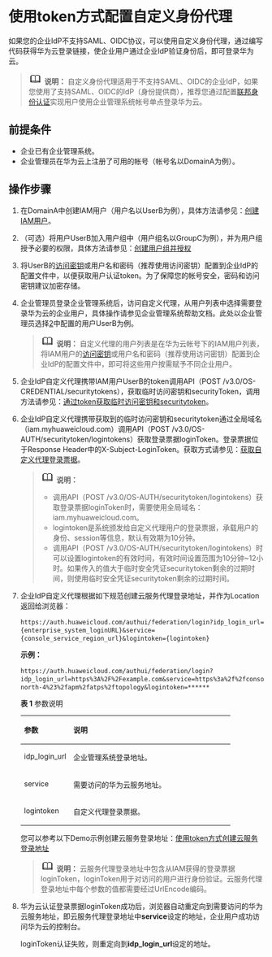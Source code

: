 # 使用token方式配置自定义身份代理<a name="iam_08_1005"></a>

如果您的企业IdP不支持SAML、OIDC协议，可以使用自定义身份代理，通过编写代码获得华为云登录链接，使企业用户通过企业IdP验证身份后，即可登录华为云。

>![](public_sys-resources/icon-note.gif) **说明：** 
>自定义身份代理适用于不支持SAML、OIDC的企业IdP，如果您使用了支持SAML、OIDC的IdP（身份提供商），推荐您通过配置[联邦身份认证](联邦身份认证配置概述.md)实现用户使用企业管理系统帐号单点登录华为云。

## 前提条件<a name="section2089016116416"></a>

-   企业已有企业管理系统。
-   企业管理员在华为云上注册了可用的帐号（帐号名以DomainA为例）。

## 操作步骤<a name="section929104317167"></a>

1.  在DomainA中创建IAM用户（用户名以UserB为例），具体方法请参见：[创建IAM用户](创建IAM用户.md)。
2.  （可选）将用户UserB加入用户组中（用户组名以GroupC为例），并为用户组授予必要的权限，具体方法请参见：[创建用户组并授权](创建用户组并授权.md)
3.  <a name="zh-cn_topic_0185387373_li5651420111115"></a>将UserB的[访问密钥](https://support.huaweicloud.com/usermanual-ca/ca_01_0003.html)或用户名和密码（推荐使用访问密钥）配置到企业IdP的配置文件中，以便获取用户认证token。为了保障您的帐号安全，密码和访问密钥建议加密存储。
4.  企业管理员登录企业管理系统后，访问自定义代理，从用户列表中选择需要登录华为云的企业用户，具体操作请参见企业管理系统帮助文档。此处以企业管理员选择[2](#zh-cn_topic_0185387373_li5651420111115)中配置的用户UserB为例。

    >![](public_sys-resources/icon-note.gif) **说明：** 
    >自定义代理的用户列表是在华为云帐号下的IAM用户列表，将IAM用户的[访问密钥](https://support.huaweicloud.com/usermanual-ca/ca_01_0003.html)或用户名和密码（推荐使用访问密钥）配置到企业IdP的配置文件中，即可将这些用户按需赋予不同企业用户。

5.  企业IdP自定义代理携带IAM用户UserB的token调用API（POST /v3.0/OS-CREDENTIAL/securitytokens），获取临时访问密钥和securityToken，调用方法请参见：[通过token获取临时访问密钥和securitytoken](https://support.huaweicloud.com/zh-cn/api-iam/iam_04_0002.html)。
6.  企业IdP自定义代理携带获取到的临时访问密钥和securitytoken通过全局域名（iam.myhuaweicloud.com）调用API（POST /v3.0/OS-AUTH/securitytoken/logintokens）获取登录票据loginToken。登录票据位于Response Header中的X-Subject-LoginToken。获取方式请参见：[获取自定义代理登录票据](https://support.huaweicloud.com/api-iam/iam_14_1101.html)。

    >![](public_sys-resources/icon-note.gif) **说明：** 
    >-   调用API（POST /v3.0/OS-AUTH/securitytoken/logintokens）获取登录票据loginToken时，需要使用全局域名：iam.myhuaweicloud.com。
    >-   logintoken是系统颁发给自定义代理用户的登录票据，承载用户的身份、session等信息，默认有效期为10分钟。
    >-   调用API（POST /v3.0/OS-AUTH/securitytoken/logintokens）时可以设置logintoken的有效时间，有效时间设置范围为10分钟\~12小时。如果传入的值大于临时安全凭证securitytoken剩余的过期时间，则使用临时安全凭证securitytoken剩余的过期时间。

7.  企业IdP自定义代理根据如下规范创建云服务代理登录地址，并作为Location返回给浏览器：

    ```
    https://auth.huaweicloud.com/authui/federation/login?idp_login_url={enterprise_system_loginURL}&service={console_service_region_url}&logintoken={logintoken}
    ```

    **示例：**

    ```
    https://auth.huaweicloud.com/authui/federation/login?idp_login_url=https%3A%2F%2Fexample.com&service=https%3a%2f%2fconsole.huaweicloud.com%2fapm%2f%3fregion%3dcn-north-4%23%2fapm%2fatps%2ftopology&logintoken=******
    ```

    **表 1**  参数说明

    <a name="table105201138141210"></a>
    <table><thead align="left"><tr id="row95631538111214"><th class="cellrowborder" valign="top" width="23.46%" id="mcps1.2.3.1.1"><p id="p1056383811122"><a name="p1056383811122"></a><a name="p1056383811122"></a>参数</p>
    </th>
    <th class="cellrowborder" valign="top" width="76.53999999999999%" id="mcps1.2.3.1.2"><p id="p1856393831211"><a name="p1856393831211"></a><a name="p1856393831211"></a>说明</p>
    </th>
    </tr>
    </thead>
    <tbody><tr id="row11563103831211"><td class="cellrowborder" valign="top" width="23.46%" headers="mcps1.2.3.1.1 "><p id="p185631384122"><a name="p185631384122"></a><a name="p185631384122"></a>idp_login_url</p>
    </td>
    <td class="cellrowborder" valign="top" width="76.53999999999999%" headers="mcps1.2.3.1.2 "><p id="p1456303810125"><a name="p1456303810125"></a><a name="p1456303810125"></a>企业管理系统登录地址。</p>
    </td>
    </tr>
    <tr id="row15631038151213"><td class="cellrowborder" valign="top" width="23.46%" headers="mcps1.2.3.1.1 "><p id="p95632385127"><a name="p95632385127"></a><a name="p95632385127"></a>service</p>
    </td>
    <td class="cellrowborder" valign="top" width="76.53999999999999%" headers="mcps1.2.3.1.2 "><p id="p155631838171217"><a name="p155631838171217"></a><a name="p155631838171217"></a>需要访问的华为云服务地址。</p>
    </td>
    </tr>
    <tr id="row356333851212"><td class="cellrowborder" valign="top" width="23.46%" headers="mcps1.2.3.1.1 "><p id="p1756318382127"><a name="p1756318382127"></a><a name="p1756318382127"></a>logintoken</p>
    </td>
    <td class="cellrowborder" valign="top" width="76.53999999999999%" headers="mcps1.2.3.1.2 "><p id="p8563738181214"><a name="p8563738181214"></a><a name="p8563738181214"></a>自定义代理登录票据。</p>
    </td>
    </tr>
    </tbody>
    </table>

    您可以参考以下Demo示例创建云服务登录地址：[使用token方式创建云服务登录地址](使用token方式创建云服务登录地址.md)

    >![](public_sys-resources/icon-note.gif) **说明：** 
    >云服务代理登录地址中包含从IAM获得的登录票据loginToken，loginToken用于对访问的用户进行身份验证。云服务代理登录地址中每个参数的值都需要经过UrlEncode编码。

8.  华为云认证登录票据loginToken成功后，浏览器自动重定向到需要访问的华为云服务地址，即云服务代理登录地址中**service**设定的地址，企业用户成功访问华为云的控制台。

    loginToken认证失败，则重定向到**idp\_login\_url**设定的地址。


